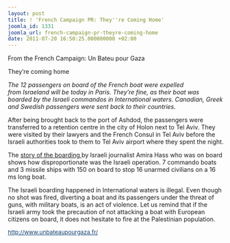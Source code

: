 ```yaml
---
layout: post
title: ! 'French Campaign PR: They''re Coming Home'
joomla_id: 1331
joomla_url: french-campaign-pr-theyre-coming-home
date: 2011-07-20 16:50:25.000000000 +02:00
---
```

<p>From the French Campaign: Un Bateu pour Gaza</p>
<p><span style="text-decoration: underline;"></span> <span style="text-decoration: underline;"></span></p>
<p>They’re coming home<span style="text-decoration: underline;"></span><span style="text-decoration: underline;"></span></p>
<p><span style="text-decoration: underline;"></span> <span style="text-decoration: underline;"></span></p>
<p><em> </em><span style="text-decoration: underline;"></span><span style="text-decoration: underline;"></span></p>
<p><em>The 12 passengers on board of the French boat were expelled from <span style="text-decoration: underline;"></span>Israel<span style="text-decoration: underline;"></span>and will be today in <span style="text-decoration: underline;"></span><span style="text-decoration: underline;"></span>Paris<span style="text-decoration: underline;"></span><span style="text-decoration: underline;"></span>. They’re fine, as their boat was boarded by the Israeli commandos in International waters. Canadian, Greek and Swedish passengers were sent back to their countries.<span style="text-decoration: underline;"></span><span style="text-decoration: underline;"></span></em></p>
<p><span style="text-decoration: underline;"></span> <span style="text-decoration: underline;"></span></p>
<p><span style="text-decoration: underline;"></span><span style="text-decoration: underline;"></span></p>
<p>After being brought back to the <span style="text-decoration: underline;"></span>port<span style="text-decoration: underline;"></span> of <span style="text-decoration: underline;"></span>Ashdod<span style="text-decoration: underline;"></span>, the passengers were transferred to a retention centre in the city of <span style="text-decoration: underline;"></span><span style="text-decoration: underline;"></span>Holon<span style="text-decoration: underline;"></span><span style="text-decoration: underline;"></span> next to Tel Aviv. They were visited by their lawyers and the French Consul in Tel Aviv before the Israeli authorities took to them to Tel Aviv airport where they spent the night.<em><span style="text-decoration: underline;"></span><span style="text-decoration: underline;"></span></em></p>
<p><span style="text-decoration: underline;"></span><span style="text-decoration: underline;"></span></p>
<p>The <a href="http://www.haaretz.com/print-edition/news/sailing-on-a-bucket-surrounded-by-commandos-1.374116">story of the boarding </a>by Israeli journalist Amira Hass who was on board shows how disproportionate was the Israeli operation. 7 commando boats and 3 missile ships with 150 on board to stop 16 unarmed civilians on a 16 ms long boat.<span style="text-decoration: underline;"></span><span style="text-decoration: underline;"></span></p>
<p><span style="text-decoration: underline;"></span><span style="text-decoration: underline;"></span></p>
<p>The Israeli boarding happened in International waters is illegal. Even though no shot was fired, diverting a boat and its passengers under the threat of guns, with military boats, is an act of violence. Let us remind that if the Israeli army took the precaution of not attacking a boat with European citizens on board, it does not hesitate to fire at the Palestinian population.</p>
<p><span style="color: windowtext;"><span style="font-size: 10pt;"><a href="http://www.unbateaupourgaza.fr/" target="_blank" style="color: #114170;">http://www.unbateaupourgaza.<wbr></wbr>fr/</a></span></span></p>
